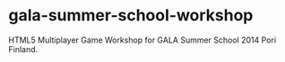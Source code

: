 gala-summer-school-workshop
===========================

HTML5 Multiplayer Game Workshop for GALA Summer School 2014 Pori Finland.
